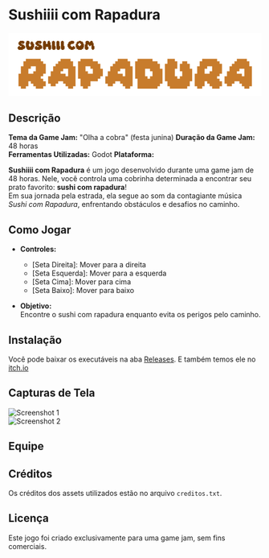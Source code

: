 # Sushiiii com Rapadura

![Banner ou Screenshot do Jogo](Logo.png)

## Descrição

**Tema da Game Jam:** "Olha a cobra" (festa junina)
**Duração da Game Jam:** 48 horas  
**Ferramentas Utilizadas:** Godot
**Plataforma:** 

**Sushiiii com Rapadura** é um jogo desenvolvido durante uma game jam de 48 horas. Nele, você controla uma cobrinha determinada a encontrar seu prato favorito: **sushi com rapadura**!  
Em sua jornada pela estrada, ela segue ao som da contagiante música *Sushi com Rapadura*, enfrentando obstáculos e desafios no caminho.

## Como Jogar

- **Controles:**  
  - [Seta Direita]: Mover para a direita  
  - [Seta Esquerda]: Mover para a esquerda  
  - [Seta Cima]: Mover para cima  
  - [Seta Baixo]: Mover para baixo

- **Objetivo:**  
  Encontre o sushi com rapadura enquanto evita os perigos pelo caminho.

## Instalação 

Você pode baixar os executáveis na aba [Releases](link).
E também temos ele no [itch.io]()

## Capturas de Tela

![Screenshot 1](caminho/para/screenshot1.png)  
![Screenshot 2](caminho/para/screenshot2.png)

## Equipe


## Créditos

Os créditos dos assets utilizados estão no arquivo `creditos.txt`.

## Licença

Este jogo foi criado exclusivamente para uma game jam, sem fins comerciais.
